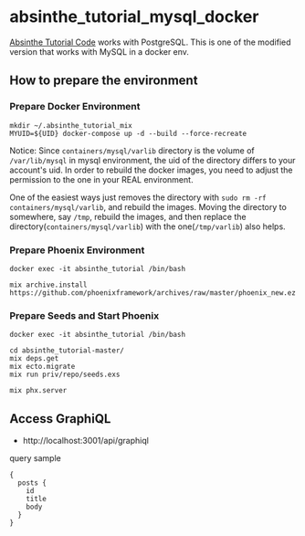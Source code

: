 # absinthe_tutorial_mysql_docker
[Absinthe Tutorial Code](https://github.com/absinthe-graphql/absinthe_tutorial) works with PostgreSQL. This is one of the modified version that works with MySQL in a docker env.

## How to prepare the environment

### Prepare Docker Environment

```
mkdir ~/.absinthe_tutorial_mix
MYUID=${UID} docker-compose up -d --build --force-recreate
```

Notice: Since `containers/mysql/varlib` directory is the volume of `/var/lib/mysql` in mysql environment, the uid of the directory differs to your account's uid. In order to rebuild the docker images, you need to adjust the permission to the one in your REAL environment.

One of the easiest ways just removes the directory with `sudo rm -rf containers/mysql/varlib`, and rebuild the images.  Moving the directory to somewhere, say `/tmp`, rebuild the images, and then replace the directory(`containers/mysql/varlib`) with the one(`/tmp/varlib`) also helps.


### Prepare Phoenix Environment

```
docker exec -it absinthe_tutorial /bin/bash

mix archive.install https://github.com/phoenixframework/archives/raw/master/phoenix_new.ez
```

### Prepare Seeds and Start Phoenix

```
docker exec -it absinthe_tutorial /bin/bash

cd absinthe_tutorial-master/
mix deps.get
mix ecto.migrate
mix run priv/repo/seeds.exs

mix phx.server
```

## Access GraphiQL

- http://localhost:3001/api/graphiql

query sample

```
{
  posts {
    id
    title
    body
  }
}
```


